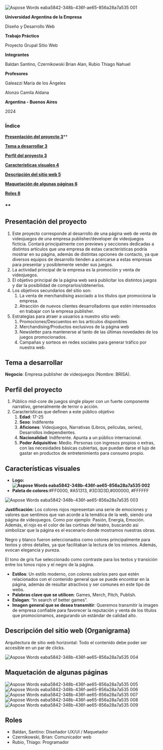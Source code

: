 ![Aspose Words eaba5842-348b-436f-ae65-856a28a7a535 001](https://github.com/user-attachments/assets/42495bb9-1f09-40e5-8e86-6f6815c1112a)

**Universidad Argentina de la Empresa**

Diseño y Desarrollo Web





**Trabajo Práctico**

Proyecto Grupal Sitio Web





**Integrantes**

Baldan Santino, Czernikowski Brian Alan, Rubio Thiago Nahuel



**Profesores**

Galeazzi María de los Ángeles

Alonzo Camila Aldana




**Argentina - Buenos Aires**

2024
## <a name="_gur5wgv8yk3e"></a>
### <a name="_zbt5iiwjegcf"></a>**Índice**

[**Presentación del proyecto	3**](#_95kqk7oieot6)**

[**Tema a desarrollar	3**](#_4slreu9wd00q)

[**Perfil del proyecto	3**](#_7iwmju9unr1r)

[**Características visuales	4**](#_t47j68gzd416)

[**Descripción del sitio web	5**](#_93c46tbpom7q)

[**Maquetación de algunas páginas	6**](#_dcty62kjicib)

[**Roles	8**](#_we47buq78tep)
### <a name="_w7qi6eml9hq6"></a>**
## <a name="_95kqk7oieot6"></a>**Presentación del proyecto**
1) Este proyecto corresponde al desarrollo de una página web de venta de videojuegos de una empresa publisher/developer de videojuegos ficticia. Contará principalmente con previews y secciones dedicadas a distintos artículos que una empresa de estas características podría mostrar en su página, además de distintas opciones de contacto, ya que diversos equipos de desarrollo tienden a acercarse a estas empresas para presentar y posiblemente vender sus juegos.
1) La actividad principal de la empresa es la promoción y venta de videojuegos.
1) El objetivo principal de la página web será publicitar los distintos juegos y dar la posibilidad de comprarlos/obtenerlos.
1) Los objetivos secundarios del sitio son:
   1) La venta de merchandising asociado a los títulos que promociona la empresa.
   1) Atracción de nuevos clientes desarrolladores que estén interesados en trabajar con la empresa publisher.
1) Estrategias para atraer a usuarios a nuestro sitio web:
   1) Promociones/Descuentos en los artículos disponibles
   1) Merchandising/Productos exclusivos de la página web
   1) Newsletter para mantenerse al tanto de las últimas novedades de los juegos promocionados.
   1) Campañas y sorteos en redes sociales para generar tráfico por nuestra web.
## <a name="_4slreu9wd00q"></a>**Tema a desarrollar**
**Negocio**: Empresa publisher de videojuegos (Nombre: BRISA).
## <a name="_7iwmju9unr1r"></a>**Perfil del proyecto**
1) Público mid-core de juegos single player con un fuerte componente narrativo, generalmente de terror o acción.
1) Características que definen a este público objetivo
   1) **Edad**: 17-25
   1) **Sexo**: Indiferente
   1) **Aficiones**: Videojuegos, Narrativas (Libros, películas, series), Desarrollos independientes.
   1) **Nacionalidad**: Indiferente. Apunta a un público internacional.
   1) **Poder Adquisitivo**: Medio. Personas con ingresos propios o extras, con las necesidades básicas cubiertas, que puedan darse el lujo de gastar en productos de entretenimiento para consumo propio.
## <a name="_k9mxyw3ynbvr"></a>
## <a name="_t47j68gzd416"></a>Características visuales
- **Logo: ![Aspose Words eaba5842-348b-436f-ae65-856a28a7a535 002](https://github.com/user-attachments/assets/61198b2f-b489-4fbb-b5b5-4f14eff47b7f)**
- **Paleta de colores**:#FF0000, #A51313, #3D3D3D,#000000, #FFFFFF

![Aspose Words eaba5842-348b-436f-ae65-856a28a7a535 003](https://github.com/user-attachments/assets/62566478-1284-4746-a867-422c2684ae3c)


  **Justificación:** Los colores rojos representan una serie de emociones y valores que sentimos que van acorde a la temática de la web, siendo una página de videojuegos. Como por ejemplo: Pasión, Energía, Emoción. Además, el rojo es el color de las cortinas del teatro, buscando así simbolizar que la página es el escenario donde mostramos nuestras obras.

  Negro y blanco fueron seleccionados como colores principalmente para textos y otros detalles, ya que facilitaban la lectura de los mismos. Además, evocan elegancia y pureza.

  El tono de gris fue seleccionado como contraste para los textos y transición entre los tonos rojos y el negro de la página.

- **Estilos**: Un estilo moderno, con colores sobrios pero que estén relacionados con el contenido general que se puede encontrar en la página, además de resultar atractivos y ser comunes en este tipo de webs.
- **Palabras clave que se utilicen**: Games, Merch, Pitch, Publish.
- **Eslogan**: “In search of better games”.
- **Imagen general que se desea transmitir**: Queremos transmitir la imagen de empresa confiable para favorecer la reputación y venta de los títulos que promocionamos, asegurando un estándar de calidad alto.
## <a name="_93c46tbpom7q"></a>Descripción del sitio web (Organigrama)
Arquitectura de sitio web horizontal: Todo el contenido debe poder ser accesible en un par de clicks.

![Aspose Words eaba5842-348b-436f-ae65-856a28a7a535 004](https://github.com/user-attachments/assets/836ecb12-281b-4f04-859c-057774e7d4f6)


## <a name="_dcty62kjicib"></a>Maquetación de algunas páginas

![Aspose Words eaba5842-348b-436f-ae65-856a28a7a535 005](https://github.com/user-attachments/assets/b936bf44-0a5c-4319-91c1-c06d34064860)
![Aspose Words eaba5842-348b-436f-ae65-856a28a7a535 006](https://github.com/user-attachments/assets/b4ebf038-c3dc-4239-9833-4af4293c0316)
![Aspose Words eaba5842-348b-436f-ae65-856a28a7a535 007](https://github.com/user-attachments/assets/5e730b71-7df9-49d8-8702-0d991bbcc332)
![Aspose Words eaba5842-348b-436f-ae65-856a28a7a535 008](https://github.com/user-attachments/assets/2609ad96-0864-48e2-a39f-bf91d825c75a)
![Aspose Words eaba5842-348b-436f-ae65-856a28a7a535 009](https://github.com/user-attachments/assets/bb9b2e5b-e77c-4f5b-a455-ff602ee10a1a)

## <a name="_we47buq78tep"></a>Roles
- Baldan, Santino: Diseñador UX/UI / Maquetador
- Czernikowski, Brian: Comunicador web
- Rubio, Thiago: Programador

